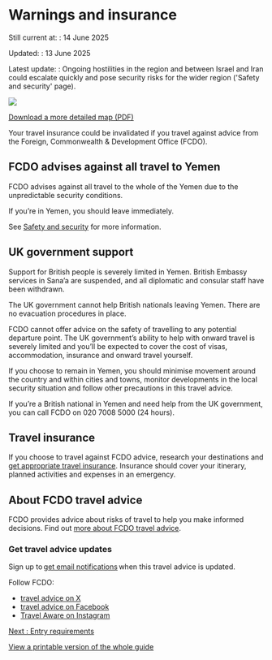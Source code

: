 # Warnings and insurance

Still current at:
:   14 June 2025

Updated:
:   13 June 2025

Latest update:
:   Ongoing hostilities in the region and between Israel and Iran could escalate quickly and pose security risks for the wider region ('Safety and security' page).

![](https://assets.publishing.service.gov.uk/media/5f4e3445e90e071c6f74664e/FCDO__TA__047_-_Yemen_Travel_Advice_Ed1__WEB_.jpg)


[Download a more detailed map (PDF)](https://assets.publishing.service.gov.uk/media/5f4e34458fa8f57fbc2bd3cd/FCDO__TA__047_-_Yemen_Travel_Advice_Ed1.pdf)

Your travel insurance could be invalidated if you travel against advice from the Foreign, Commonwealth & Development Office (FCDO).

## FCDO advises against all travel to Yemen

FCDO advises against all travel to the whole of the Yemen due to the unpredictable security conditions.

If you’re in Yemen, you should leave immediately.

See [Safety and security](/foreign-travel-advice/yemen/safety-and-security) for more information.

## UK government support

Support for British people is severely limited in Yemen. British Embassy services in Sana’a are suspended, and all diplomatic and consular staff have been withdrawn.

The UK government cannot help British nationals leaving Yemen. There are no evacuation procedures in place.

FCDO cannot offer advice on the safety of travelling to any potential departure point. The UK government’s ability to help with onward travel is severely limited and you’ll be expected to cover the cost of visas, accommodation, insurance and onward travel yourself.

If you choose to remain in Yemen, you should minimise movement around the country and within cities and towns, monitor developments in the local security situation and follow other precautions in this travel advice.

If you’re a British national in Yemen and need help from the UK government, you can call FCDO on 020 7008 5000 (24 hours).

## Travel insurance

If you choose to travel against FCDO advice, research your destinations and [get appropriate travel insurance](https://www.gov.uk/guidance/foreign-travel-insurance). Insurance should cover your itinerary, planned activities and expenses in an emergency.

## About FCDO travel advice

FCDO provides advice about risks of travel to help you make informed decisions. Find out [more about FCDO travel advice](https://www.gov.uk/guidance/about-foreign-commonwealth-development-office-travel-advice).

### Get travel advice updates

Sign up to [get email notifications](https://www.gov.uk/foreign-travel-advice/yemen/email-signup) when this travel advice is updated.

Follow FCDO:

* [travel advice on X](https://x.com/fcdotravelgovuk)
* [travel advice on Facebook](https://www.facebook.com/FCDOTravel/)
* [Travel Aware on Instagram](https://www.instagram.com/accounts/login/?next=https%3A%2F%2Fwww.instagram.com%2Ftravelaware%2F&is_from_rle)

[Next
:
Entry requirements](/foreign-travel-advice/yemen/entry-requirements)

[View a printable version of the whole guide](/foreign-travel-advice/yemen/print)